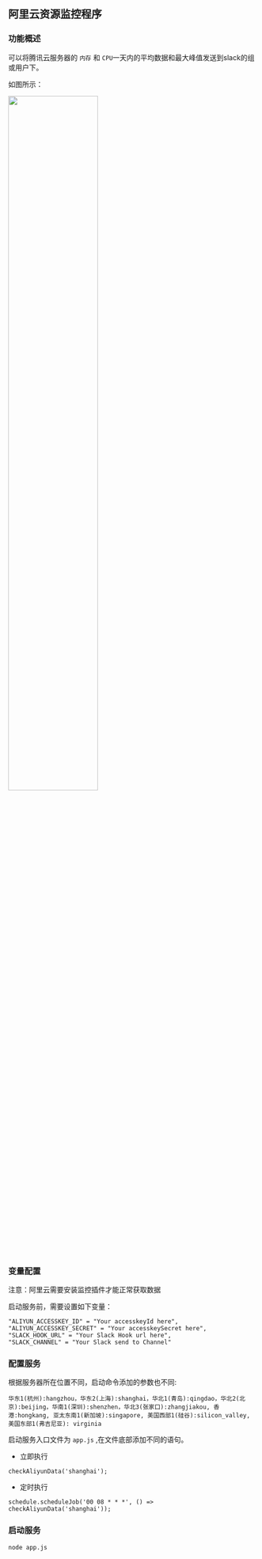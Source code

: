 ## 阿里云资源监控程序

### 功能概述

可以将腾讯云服务器的 `内存` 和 `CPU`一天内的平均数据和最大峰值发送到slack的组或用户下。

如图所示：

<img src="http://oe1qcatok.bkt.clouddn.com/20170504149386617274533.png" width="60%" height="60%">

### 变量配置

注意：阿里云需要安装监控插件才能正常获取数据

启动服务前，需要设置如下变量：

```
"ALIYUN_ACCESSKEY_ID" = "Your accesskeyId here",
"ALIYUN_ACCESSKEY_SECRET" = "Your accesskeySecret here",
"SLACK_HOOK_URL" = "Your Slack Hook url here",
"SLACK_CHANNEL" = "Your Slack send to Channel"
```

### 配置服务

根据服务器所在位置不同，启动命令添加的参数也不同:

```
华东1(杭州):hangzhou，华东2(上海):shanghai，华北1(青岛):qingdao，华北2(北京):beijing，华南1(深圳):shenzhen，华北3(张家口):zhangjiakou, 香港:hongkang, 亚太东南1(新加坡):singapore, 美国西部1(硅谷):silicon_valley, 美国东部1(弗吉尼亚): virginia
```

启动服务入口文件为 `app.js` ,在文件底部添加不同的语句。

- 立即执行

```
checkAliyunData('shanghai');
```

- 定时执行

```
schedule.scheduleJob('00 08 * * *', () => checkAliyunData('shanghai'));
```

### 启动服务

```
node app.js
```
